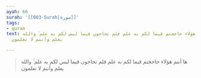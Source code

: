 ```yaml
---
ayah: 66
surah: '[[003-Surah|سورة]]'
tags:
- quran
text: ها أنتم هؤلاء حاججتم فيما لكم به علم فلم تحاجون فيما ليس لكم به علم ۚ والله
  يعلم وأنتم لا تعلمون

---
```

> ها أنتم هؤلاء حاججتم فيما لكم به علم فلم تحاجون فيما ليس لكم به علم ۚ والله يعلم وأنتم لا تعلمون
